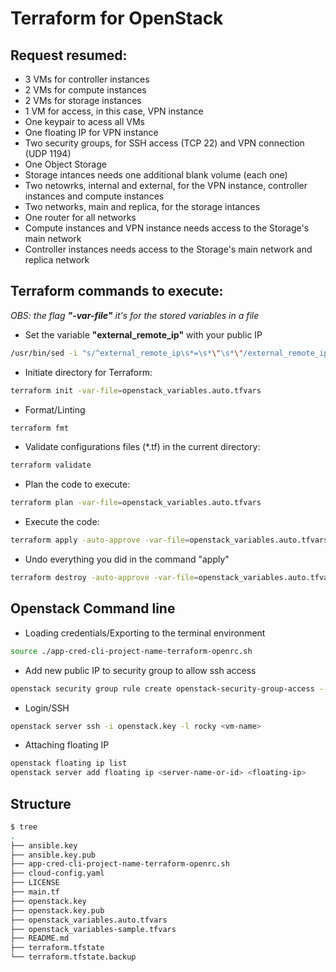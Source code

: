 # Terraform for OpenStack

## Request resumed:
- 3 VMs for controller instances
- 2 VMs for compute instances
- 2 VMs for storage instances
- 1 VM for access, in this case, VPN instance
- One keypair to acess all VMs
- One floating IP for VPN instance
- Two security groups, for SSH access (TCP 22) and VPN connection (UDP 1194)
- One Object Storage
- Storage intances needs one additional blank volume (each one)
- Two netowrks, internal and external, for the VPN instance, controller instances and compute instances
- Two networks, main and replica, for the storage intances
- One router for all networks
- Compute instances and VPN instance needs access to the Storage's main network
- Controller instances needs access to the Storage's main network and replica network

## Terraform commands to execute:
*OBS: the flag **"-var-file"** it's for the stored variables in a file*
* Set the variable **"external_remote_ip"** with your public IP
```bash
/usr/bin/sed -i "s/^external_remote_ip\s*=\s*\"\s*\"/external_remote_ip = \"$(curl -s ifconfig.io | cut -d' ' -f1)\/32\"/" openstack_variables-sample.tfvars
```
* Initiate directory for Terraform:
```bash
terraform init -var-file=openstack_variables.auto.tfvars
```
* Format/Linting 
```bash
terraform fmt
```
* Validate configurations files (*.tf) in the current directory:
```bash
terraform validate
```
* Plan the code to execute:
```bash
terraform plan -var-file=openstack_variables.auto.tfvars
```
* Execute the code:
```bash
terraform apply -auto-approve -var-file=openstack_variables.auto.tfvars
```
* Undo everything you did in the command "apply"
```bash
terraform destroy -auto-approve -var-file=openstack_variables.auto.tfvars
```

## Openstack Command line
- Loading credentials/Exporting to the terminal environment
```bash
source ./app-cred-cli-project-name-terraform-openrc.sh
```
- Add new public IP to security group to allow ssh access
```bash
openstack security group rule create openstack-security-group-access --ingress --protocol tcp --dst-port 22 --remote-ip $(curl -s ifconfig.io)
```
- Login/SSH
```bash
openstack server ssh -i openstack.key -l rocky <vm-name>
```

- Attaching floating IP
```bash
openstack floating ip list
openstack server add floating ip <server-name-or-id> <floating-ip>
```
## Structure
```bash
$ tree
.
├── ansible.key
├── ansible.key.pub
├── app-cred-cli-project-name-terraform-openrc.sh
├── cloud-config.yaml
├── LICENSE
├── main.tf
├── openstack.key
├── openstack.key.pub
├── openstack_variables.auto.tfvars
├── openstack_variables-sample.tfvars
├── README.md
├── terraform.tfstate
└── terraform.tfstate.backup
```
